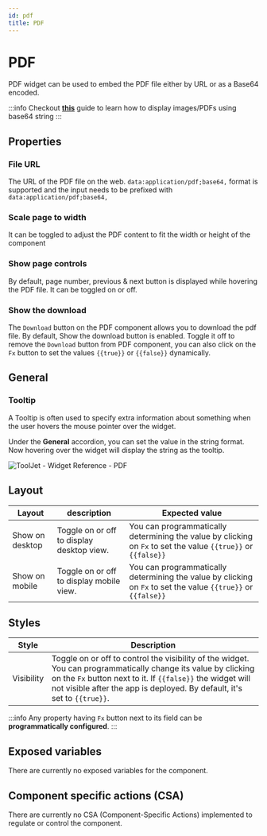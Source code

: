 ```yaml
---
id: pdf
title: PDF
---
```


# PDF

PDF widget can be used to embed the PDF file either by URL or as a Base64 encoded.

:::info
Checkout **[this](/docs/2.5.0/how-to/loading-image-pdf-from-db)** guide to learn how to display images/PDFs using base64 string
:::

## Properties

### File URL

The URL of the PDF file on the web. `data:application/pdf;base64,` format is supported and the input needs to be prefixed with `data:application/pdf;base64,`

### Scale page to width

It can be toggled to adjust the PDF content to fit the width or height of the component

### Show page controls

By default, page number, previous & next button is displayed while hovering the PDF file. It can be toggled on or off.

### Show the download

The `Download` button on the PDF component allows you to download the pdf file. By default, Show the download button is enabled. Toggle it off to remove the `Download` button from PDF component, you can also click on the `Fx` button to set the values `{{true}}` or `{{false}}` dynamically.

## General
### Tooltip

A Tooltip is often used to specify extra information about something when the user hovers the mouse pointer over the widget.

Under the <b>General</b> accordion, you can set the value in the string format. Now hovering over the widget will display the string as the tooltip.

<div style={{textAlign: 'center'}}>

<img className="screenshot-full" src="/img/tooltip.png" alt="ToolJet - Widget Reference - PDF" />

</div>

## Layout

| Layout          | description                               | Expected value                                                                                                |
| --------------- | ----------------------------------------- | ------------------------------------------------------------------------------------------------------------- |
| Show on desktop | Toggle on or off to display desktop view. | You can programmatically determining the value by clicking on `Fx` to set the value `{{true}}` or `{{false}}` |
| Show on mobile  | Toggle on or off to display mobile view.  | You can programmatically determining the value by clicking on `Fx` to set the value `{{true}}` or `{{false}}` |

## Styles

| Style      | Description                                                                                                                                                                                                                                              |
| ---------- | -------------------------------------------------------------------------------------------------------------------------------------------------------------------------------------------------------------------------------------------------------- |
| Visibility | Toggle on or off to control the visibility of the widget. You can programmatically change its value by clicking on the `Fx` button next to it. If `{{false}}` the widget will not visible after the app is deployed. By default, it's set to `{{true}}`. |

:::info
Any property having `Fx` button next to its field can be **programmatically configured**.
:::


## Exposed variables

There are currently no exposed variables for the component.

## Component specific actions (CSA)

There are currently no CSA (Component-Specific Actions) implemented to regulate or control the component.
